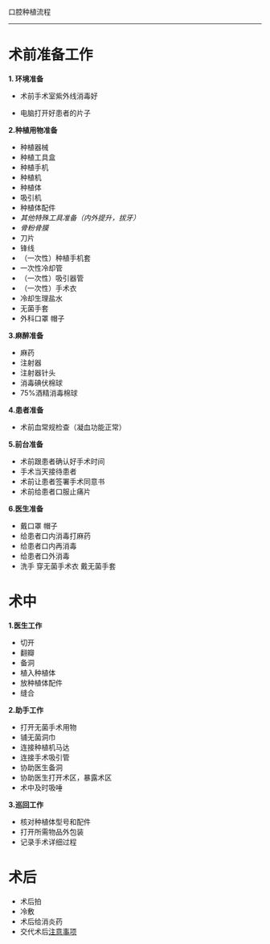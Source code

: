 口腔种植流程



---
# 术前准备工作




 **1. 环境准备**

 - 术前手术室紫外线消毒好

 - 电脑打开好患者的片子
 
 **2.种植用物准备**
- 种植器械
- 种植工具盒
- 种植手机
- 种植机
- 种植体
- 吸引机
- 种植体配件
- *其他特殊工具准备（内外提升，拔牙）*
- *骨粉骨膜*
- 刀片
- 锋线
- （一次性）种植手机套
- 一次性冷却管
- （一次性）吸引器管
- （一次性）手术衣
- 冷却生理盐水
- 无菌手套
- 外科口罩 帽子

**3.麻醉准备**


- 麻药
- 注射器
- 注射器针头
- 消毒碘伏棉球
- 75%酒精消毒棉球

**4.患者准备**
- 术前血常规检查（凝血功能正常）



**5.前台准备**

- 术前跟患者确认好手术时间
- 手术当天接待患者
- 术前让患者签署手术同意书
- 术前给患者口服止痛片

**6.医生准备**
- 戴口罩 帽子
- 给患者口内消毒打麻药 
- 给患者口内再消毒
- 给患者口外消毒
- 洗手 穿无菌手术衣 戴无菌手套

# 术中

**1.医生工作**
- 切开
- 翻瓣
- 备洞
- 植入种植体
- 放种植体配件
- 缝合

**2.助手工作**
- 打开无菌手术用物
- 铺无菌洞巾
- 连接种植机马达
- 连接手术吸引管
- 协助医生备洞
- 协助医生打开术区，暴露术区
- 术中及时吸唾

**3.巡回工作**

- 核对种植体型号和配件
- 打开所需物品外包装
- 记录手术详细过程
# 术后
- 术后拍
- 冷敷
- 术后给消炎药
- 交代术后[注意事项](CAUTION.md)


